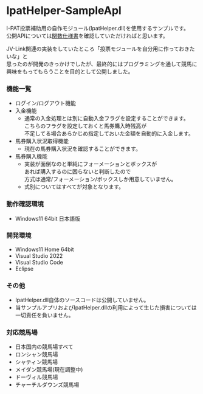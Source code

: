 # IpatHelper-SampleApl
I-PAT投票補助用の自作モジュール(IpatHelper.dll)を使用するサンプルです。  
公開APIについては[関数仕様書](/Build/関数仕様書.md)を確認していただければと思います。  

JV-Link関連の実装をしていたところ「投票モジュールを自分用に作っておきたいな」と  
思ったのが開発のきっかけでしたが、最終的にはプログラミングを通して競馬に興味をもってもらうことを目的として公開しました。  

### 機能一覧
  - ログイン/ログアウト機能  
  - 入金機能  
    - 通常の入金処理とは別に自動入金フラグを設定することができます。  
      こちらのフラグを設定しておくと馬券購入時残高が  
      不足してる場合あらかじめ指定しておいた金額を自動的に入金します。
  - 馬券購入状況取得機能  
    - 現在の馬券購入状況を確認することができます。
  - 馬券購入機能  
    - 実装が面倒なのと単純にフォーメーションとボックスが  
    あれば購入するのに困らないと判断したので  
      方式は通常/フォーメーション/ボックスしか用意していません。  
    - 式別についてはすべてが対象となります。  
  
### 動作確認環境
  - Windows11 64bit 日本語版  
  
### 開発環境
  - Windows11 Home 64bit  
  - Visual Studio 2022  
  - Visual Studio Code  
  - Eclipse  

### その他
  - IpatHelper.dll自体のソースコードは公開していません。  
  - 当サンプルアプリおよびIpatHelper.dllの利用によって生じた損害については一切責任を負いません。  

### 対応競馬場
  - 日本国内の競馬場すべて  
  - ロンシャン競馬場
  - シャティン競馬場
  - メイダン競馬場(現在調整中)
  - ドーヴィル競馬場
  - チャーチルダウンズ競馬場
